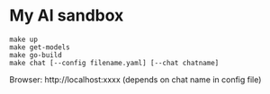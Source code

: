 # My AI sandbox

```
make up
make get-models
make go-build
make chat [--config filename.yaml] [--chat chatname]
```
Browser: http://localhost:xxxx (depends on chat name in config file)